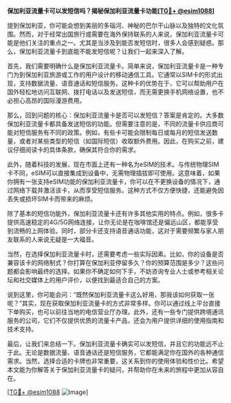 **保加利亚流量卡可以发短信吗？揭秘保加利亚流量卡功能[[TG💪+ @esim1088](https://t.me/s/esim1088)]**

提到保加利亚，你可能会想到美丽的多瑙河、神秘的巴尔干山脉以及独特的文化氛围。然而，对于经常出国旅行或需要在海外保持联系的人来说，保加利亚流量卡可能是他们关注的重点之一。尤其是当涉及到能否发短信时，很多人会感到疑惑。那么，保加利亚流量卡到底能不能发短信呢？让我们一起来深入了解。

首先，我们需要明确什么是保加利亚流量卡。简单来说，保加利亚流量卡是一种专门为到保加利亚旅游或工作的用户设计的移动通信工具。它通常以SIM卡的形式出现，支持数据流量、语音通话和短信服务。这种卡的优势在于，它可以帮助用户在国外轻松地访问互联网、拨打电话以及发送短信，而无需更换手机网络设置，也不必担心高昂的国际漫游费用。

那么，回到问题的核心：保加利亚流量卡是否可以发短信？答案是肯定的。大多数保加利亚流量卡都具备发送短信的功能。但需要注意的是，不同的流量卡供应商可能对短信服务有不同的政策。例如，有些卡可能会限制每日或每月的短信发送数量，或者对某些类型的短信（如国际短信）收取额外费用。因此，在购买之前，建议仔细阅读卡的具体条款，确保其符合你的需求。

此外，随着科技的发展，现在市面上还有一种名为eSIM的技术。与传统物理SIM卡不同，eSIM可以直接集成到设备中，无需物理插拔即可使用。这意味着，如果你拥有一张支持eSIM功能的保加利亚流量卡，你可以在不更换设备的情况下，通过网络下载并激活该卡，从而享受短信服务。这种方式不仅方便快捷，还能避免因丢失或损坏SIM卡而带来的麻烦。

除了基本的短信功能外，保加利亚流量卡还有许多其他实用的特点。例如，很多卡提供高速稳定的4G/5G网络连接，让你无论是在咖啡馆还是偏远山区，都能享受到流畅的上网体验。同时，部分卡还支持语音通话功能，这对于需要频繁与家人朋友联系的人来说无疑是一大福音。

当然，在选择保加利亚流量卡时，还需要考虑一些实际因素。比如，你的设备是否兼容该卡的网络制式？你打算在保加利亚停留多久？你的预算范围是多少？这些问题都会影响最终的选择。如果你不确定如何下手，不妨咨询专业人士或参考相关论坛和社交媒体上的用户评价，以便找到最适合自己的方案。

说到这里，你可能会问：“既然保加利亚流量卡这么好用，那我该如何获取一张呢？”其实，现在获取保加利亚流量卡的方式非常多样。你可以通过线上平台直接下单购买，也可以前往当地的电信营业厅办理。此外，还有一些专门提供跨境通讯服务的公司，它们不仅提供优质的流量卡产品，还会为用户提供详细的使用指南和技术支持。

最后，让我们来总结一下。保加利亚流量卡确实可以发短信，并且它的功能远不止于此。无论是数据流量、语音通话还是短信服务，它都能满足你在国外的各种通信需求。当然，选择合适的卡牌也非常重要，这关系到你的使用体验和性价比。希望本文能为你解答关于保加利亚流量卡的疑问，并帮助你在未来的旅程中更加从容自在。

[[TG💪+ @esim1088](https://t.me/s/esim1088) ![Image](https://i.postimg.cc/4NQfJmqS/Snipaste-2025-05-13-00-14-12.png)]